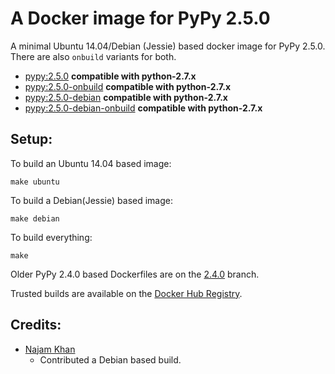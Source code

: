 A Docker image for PyPy 2.5.0
=============================

A minimal Ubuntu 14.04/Debian (Jessie) based docker image for PyPy 2.5.0. There are also `onbuild` variants for both.

- [pypy:2.5.0](https://github.com/jeethu/docker-pypy/blob/master/ubuntu/Dockerfile) __compatible with python-2.7.x__
- [pypy:2.5.0-onbuild](https://github.com/jeethu/docker-pypy/blob/master/ubuntu/onbuild/Dockerfile) __compatible with python-2.7.x__
- [pypy:2.5.0-debian](https://github.com/jeethu/docker-pypy/blob/master/debian/Dockerfile) __compatible with python-2.7.x__
- [pypy:2.5.0-debian-onbuild](https://github.com/jeethu/docker-pypy/blob/master/debian/onbuild/Dockerfile) __compatible with python-2.7.x__

Setup:
---

To build an Ubuntu 14.04 based image:
```
make ubuntu
```

To build a Debian(Jessie) based image:

```
make debian

```

To build everything:

```
make
```

Older PyPy 2.4.0 based Dockerfiles are on the [2.4.0](https://github.com/jeethu/docker-pypy/tree/2.4.0) branch.


Trusted builds are available on the [Docker Hub Registry](https://registry.hub.docker.com/u/jeethu/pypy/).

Credits:
---

* [Najam Khan](https://github.com/najamkhn)
	* Contributed a Debian based build.
